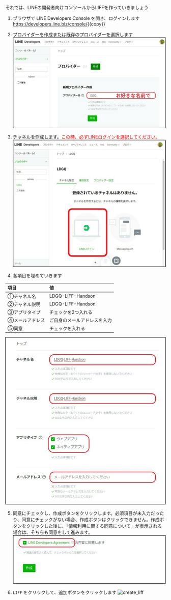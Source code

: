それでは、LINEの開発者向けコンソールからLIFFを作っていきましょう

1. ブラウザで LINE Developers Console を開き、ログインします
    <a href="https://developers.line.biz/console/" target="_blank">https://developers.line.biz/console/</a>{{copy}}

2. プロバイダーを作成または既存のプロバイダーを選択します
![create_provider](https://raw.githubusercontent.com/MasatakaMiki/katacoda-scenarios/master/liff_drawing_scenario/img/s0301_create_provider.jpg)

3. チャネルを作成します。<font color="red">この時、必ずLINEログインを選択してください。</font>
![create_channel](https://raw.githubusercontent.com/MasatakaMiki/katacoda-scenarios/master/liff_drawing_scenario/img/s0302_create_channel.jpg)

4. 各項目を埋めていきます

|項目|値|
|:--|:--|
|①チャネル名|LDGQ-LIFF-Handson|
|②チャネル説明|LDGQ-LIFF-Handson|
|③アプリタイプ|チェックを2つ入れる|
|④メールアドレス|ご自身のメールアドレスを入力|
|⑤同意|チェックを入れる|
![channel_setting](https://raw.githubusercontent.com/MasatakaMiki/katacoda-scenarios/master/liff_drawing_scenario/img/s0303_channel_setting.jpg)

5. 同意にチェックし、作成ボタンをクリックします。必須項目が未入力だったり、同意にチェックがない場合、作成ボタンはクリックできません。作成ボタンをクリックした後に、「情報利用に関する同意について」が表示される場合は、そちらも同意をして進みます。
![channel_setting](https://raw.githubusercontent.com/MasatakaMiki/katacoda-scenarios/master/liff_drawing_scenario/img/s0304_channel_setting.jpg)

6. `LIFF` をクリックして、追加ボタンをクリックします
![create_liff](https://raw.githubusercontent.com/MasatakaMiki/katacoda-scenarios/master/liff_drawing_scenario/img/s0304_create_liff.jpg)
